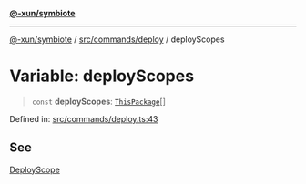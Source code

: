 [**@-xun/symbiote**](../../../../README.md)

***

[@-xun/symbiote](../../../../README.md) / [src/commands/deploy](../README.md) / deployScopes

# Variable: deployScopes

> `const` **deployScopes**: [`ThisPackage`](../../../configure/enumerations/ThisPackageGlobalScope.md#thispackage)[]

Defined in: [src/commands/deploy.ts:43](https://github.com/Xunnamius/symbiote/blob/1d06f9ec4e479041c7ca032d17fcdd92ac8edf8e/src/commands/deploy.ts#L43)

## See

[DeployScope](../../../configure/enumerations/ThisPackageGlobalScope.md)
